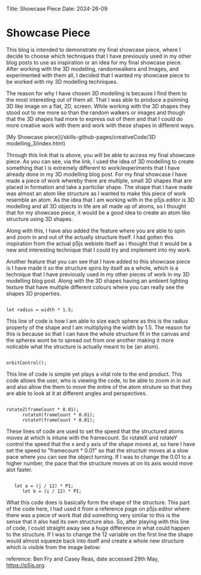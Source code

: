 Title: Showcase Piece
Date: 2024-26-09

# Showcase Piece

This blog is intended to demonstrate my final showcase piece, where I decide to choose which techniques that I have previously used in my other blog posts to use as inspiration or an idea for my final showcase piece. After working with the 3D modelling, randomwalkers and Images, and experimented with them all, I decided that I wanted my showcase piece to be worked with my 3D modelling techniques. 

The reason for why I have chosen 3D modelling is because I find them to the most interesting out of them all. That I was able to produce a psinning 3D like image on a flat, 2D, screen. While working with the 3D shapes they stood out to me more so than the random walkers or images and though that the 3D shapes had more to express out of them and that I could do more creative work with them and work with these shapes in different ways. 

[My Showcase piece](/skills-github-pages/creativeCode/3D modelling_3/index.html)

Through this link that is above, you will be able to access my final showcase piece. As you can see, via the link, I used the idea of 3D modelling to create something that I is extremely different to work/experiments that I have already done in my 3D modelling blog post. For my final showcase I have made a piece of work whereby there are multiple, small 3D shapes that are placed in formation and take a particilar shape. The shape that I have made was almost an atom like structure as I wanted to make this piece of work resemble an atom. As the idea that I am working with in the p5js.editor is 3D modelling and all 3D objects in life are all made up of atoms, so I thought that for my showcase piece, it would be a good idea to create an atom like structure using 3D shapes. 

Along with this, I have also added the feature where you are able to spin and zoom in and out of the actually structure itself. I had gotten this inspiration from the actual p5js webiste itself as i thought that it would be a new and interesting technique that I could try and implement into my work.

Another feature that you can see that I have added to this showcase piece is I have made it so the structure spins by itself as a whole, which is a technique that I have previously used in my other pieces of work in my 3D modelling blog post. Along with the 3D shapes having an ambient lighting texture that have multiple different colours where you can really see the shapes 3D properties. 

```

let radius = width * 1.5;

```

This line of code is how I am able to size each sphere as this is the radius property of the shape and I am multiplying the width by 1.5. The reason for this is because so that I can have the whole structure fit in the canvas and the spheres wont be to spread out from one another making it more noticable what the structure is actually meant to be (an atom).

```

orbitControl();

```

This line of code is simple yet plays a vital role to the end product. This code allows the user, who is viewing the code, to be able to zoom in in out and also allow the them to move the entire of the atom struture so that they are able to look at it at different angles and perspectives.

```

rotateZ(frameCount * 0.01);
      rotateX(frameCount * 0.01);
      rotateY(frameCount * 0.01);

```

These lines of code are used to set the speed that the structured atoms moves at which is intune with the framecount. So rotateX and rotateY control the speed that the x and y axis of the shape moves at, so here I have set the speed to "framecount * 0.01" so that the structutr moves at a slow pace where you can see the object turning. If I was to change the 0.01 to a higher number, the pace that the structure moves at on its axis would move alot faster.

```

   let a = (j / 12) * PI;
      let b = (i / 12) * PI;

```

What this code does is basically form the shape of the structure. This part of the code here, I had used it from a reference page on p5js.editor where there was a piece of work that did something very similar to this is the sense that it also had its own structure also. So, after playing with this line of code, I could straight away see a huge difference in what could happen to the structure. If I was to change the 12 variable on the first line the shape would almost squeeze back into itself and create a whole new structure which is visible from the image below:

reference: Ben Fry and Casey Reas, date accessed 29th May, https://p5js.org.
